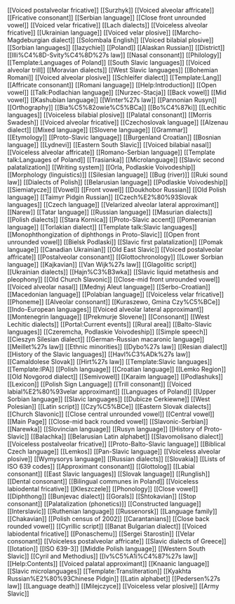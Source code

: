 [[Voiced postalveolar fricative]]
[[Surzhyk]]
[[Voiced alveolar affricate]]
[[Fricative consonant]]
[[Serbian language]]
[[Close front unrounded vowel]]
[[Voiced velar fricative]]
[[Lach dialects]]
[[Voiceless alveolar fricative]]
[[Ukrainian language]]
[[Voiced velar plosive]]
[[Marcho-Magdeburgian dialect]]
[[Solombala English]]
[[Voiced bilabial plosive]]
[[Sorbian languages]]
[[Iazychie]]
[[Poland]]
[[Alaskan Russian]]
[[District]]
[[Illi%C4%8D-Svity%C4%8D%27s law]]
[[Nasal consonant]]
[[Philology]]
[[Template:Languages of Poland]]
[[South Slavic languages]]
[[Voiced alveolar trill]]
[[Moravian dialects]]
[[West Slavic languages]]
[[Bohemian Romani]]
[[Voiced alveolar plosive]]
[[Schleifer dialect]]
[[Template:Lang]]
[[Affricate consonant]]
[[Romani language]]
[[Help:Introduction]]
[[Open vowel]]
[[Talk:Podlachian language]]
[[Nurzec-Stacja]]
[[Back vowel]]
[[Mid vowel]]
[[Kashubian language]]
[[Winter%27s law]]
[[Pannonian Rusyn]]
[[Orthography]]
[[Bia%C5%82owie%C5%BCa]]
[[Bo%C4%87ki]]
[[Lechitic languages]]
[[Voiceless bilabial plosive]]
[[Palatal consonant]]
[[Morris Swadesh]]
[[Voiced alveolar fricative]]
[[Czechoslovak language]]
[[Alzenau dialect]]
[[Mixed language]]
[[Slovene language]]
[[Grammar]]
[[Etymology]]
[[Proto-Slavic language]]
[[Burgenland Croatian]]
[[Bosnian language]]
[[Lydnevi]]
[[Eastern South Slavic]]
[[Voiced bilabial nasal]]
[[Voiceless alveolar affricate]]
[[Romano-Serbian language]]
[[Template talk:Languages of Poland]]
[[Trasianka]]
[[Microlanguage]]
[[Slavic second palatalization]]
[[Writing system]]
[[Orla, Podlaskie Voivodeship]]
[[Morphology (linguistics)]]
[[Silesian language]]
[[Bug (river)]]
[[Ruki sound law]]
[[Dialects of Polish]]
[[Belarusian language]]
[[Podlaskie Voivodeship]]
[[Siemiatycze]]
[[Vowel]]
[[Front vowel]]
[[Doukhobor Russian]]
[[Old Polish language]]
[[Taimyr Pidgin Russian]]
[[Czech%E2%80%93Slovak languages]]
[[Czech language]]
[[Velarized alveolar lateral approximant]]
[[Narew]]
[[Tatar language]]
[[Russian language]]
[[Masurian dialects]]
[[Polish dialects]]
[[Stara Kornica]]
[[Proto-Slavic accent]]
[[Pomeranian language]]
[[Torlakian dialect]]
[[Template talk:Slavic languages]]
[[Monophthongization of diphthongs in Proto-Slavic]]
[[Open front unrounded vowel]]
[[Bielsk Podlaski]]
[[Slavic first palatalization]]
[[Pomak language]]
[[Canadian Ukrainian]]
[[Old East Slavic]]
[[Voiced postalveolar affricate]]
[[Postalveolar consonant]]
[[Glottochronology]]
[[Lower Sorbian language]]
[[Kajkavian]]
[[Van Wijk%27s law]]
[[Glagolitic script]]
[[Ukrainian dialects]]
[[Hajn%C3%B3wka]]
[[Slavic liquid metathesis and pleophony]]
[[Old Church Slavonic]]
[[Close-mid front unrounded vowel]]
[[Voiced alveolar nasal]]
[[Mednyj Aleut language]]
[[Serbo-Croatian]]
[[Macedonian language]]
[[Polabian language]]
[[Voiceless velar fricative]]
[[Phoneme]]
[[Alveolar consonant]]
[[Kuraszewo, Gmina Czy%C5%BCe]]
[[Indo-European languages]]
[[Voiced alveolar lateral approximant]]
[[Montenegrin language]]
[[Prekmurje Slovene]]
[[Consonant]]
[[West Lechitic dialects]]
[[Portal:Current events]]
[[Rural area]]
[[Balto-Slavic languages]]
[[Czeremcha, Podlaskie Voivodeship]]
[[Simple speech]]
[[Cieszyn Silesian dialect]]
[[German-Russian macaronic language]]
[[Meillet%27s law]]
[[Ethnic minorities]]
[[Dybo%27s law]]
[[Resian dialect]]
[[History of the Slavic languages]]
[[Havl%C3%ADk%27s law]]
[[Camaldolese Slovak]]
[[Hirt%27s law]]
[[Template:Slavic languages]]
[[Template:IPA]]
[[Polish language]]
[[Croatian language]]
[[Lemko Region]]
[[Old Novgorod dialect]]
[[Semivowel]]
[[Karaim language]]
[[Podlashuks]]
[[Lexicon]]
[[Polish Sign Language]]
[[Trill consonant]]
[[Voiced labial%E2%80%93velar approximant]]
[[Languages of Poland]]
[[Upper Sorbian language]]
[[Slavic languages]]
[[Dubicze Cerkiewne]]
[[West Polesian]]
[[Latin script]]
[[Czy%C5%BCe]]
[[Eastern Slovak dialects]]
[[Church Slavonic]]
[[Close central unrounded vowel]]
[[Central vowel]]
[[Main Page]]
[[Close-mid back rounded vowel]]
[[Slavonic-Serbian]]
[[Narewka]]
[[Slovincian language]]
[[Rusyn language]]
[[History of Proto-Slavic]]
[[Balachka]]
[[Belarusian Latin alphabet]]
[[Slavomolisano dialect]]
[[Voiceless postalveolar fricative]]
[[Proto-Balto-Slavic language]]
[[Biblical Czech language]]
[[Lemkos]]
[[Pan-Slavic language]]
[[Voiceless alveolar plosive]]
[[Wymysorys language]]
[[Russian dialects]]
[[Slovakia]]
[[Lists of ISO 639 codes]]
[[Approximant consonant]]
[[Glottolog]]
[[Labial consonant]]
[[East Slavic languages]]
[[Slovak language]]
[[Runglish]]
[[Dental consonant]]
[[Bilingual communes in Poland]]
[[Voiceless labiodental fricative]]
[[Kleszczele]]
[[Phonology]]
[[Close vowel]]
[[Diphthong]]
[[Bunjevac dialect]]
[[Gorals]]
[[Shtokavian]]
[[Stop consonant]]
[[Palatalization (phonetics)]]
[[Constructed language]]
[[Interslavic]]
[[Ruthenian language]]
[[Russenorsk]]
[[Language family]]
[[Chakavian]]
[[Polish census of 2002]]
[[Carantanians]]
[[Close back rounded vowel]]
[[Cyrillic script]]
[[Banat Bulgarian dialect]]
[[Voiced labiodental fricative]]
[[Ponaschemu]]
[[Sergei Starostin]]
[[Velar consonant]]
[[Voiceless postalveolar affricate]]
[[Slavic dialects of Greece]]
[[Iotation]]
[[ISO 639-3]]
[[Middle Polish language]]
[[Western South Slavic]]
[[Cyril and Methodius]]
[[Iv%C5%A1i%C4%87%27s law]]
[[Help:Contents]]
[[Voiced palatal approximant]]
[[Knaanic language]]
[[Slavic microlanguages]]
[[Template:Transliteration]]
[[Kyakhta Russian%E2%80%93Chinese Pidgin]]
[[Latin alphabet]]
[[Pedersen%27s law]]
[[Language death]]
[[Milejczyce]]
[[Voiceless velar plosive]]
[[Army Slavic]]
